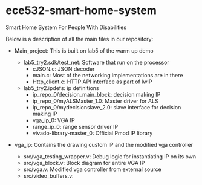 # ece532-smart-home-system
Smart Home System For People With Disabilities

Below is a description of all the main files in our repository:

* Main_project: This is built on lab5 of the warm up demo
    * lab5_try2.sdk/test_net: Software that run on the processor
        * cJSON.c: JSON decoder
        * main.c: Most of the networking implementations are in there
        * Http_client.c: HTTP API interface as part of lwIP
    * lab5_try2.ipdefs: ip definitions
        * ip_repo_0/decision_main_block: decision making IP
        * ip_repo_0/myALSMaster_1.0: Master driver for ALS
        * ip_repo_0/mydecisionslave_2.0: slave interface for decision making IP
        * vga_ip_0: VGA IP
        * range_ip_0: range sensor driver IP
        * vivado-library-master_0: Official Pmod IP library

* vga_ip: Contains the drawing custom IP and the modified vga controller
    * src/vga_testing_wrapper.v: Debug logic for instantiating IP on its own
    * src/vga_block.v: Block diagram for entire VGA IP
    * src/vga.v: Modified vga controller from external source
    * src/video_buffers.v: 



